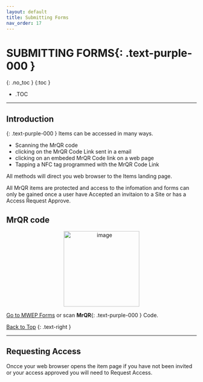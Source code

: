 ```yaml
---
layout: default
title: Submitting Forms
nav_order: 17
---
```


<html>
<head>
<style>
.button {
  padding: 5px 12px;
  text-align: center;
  text-decoration: none;
  display: inline-block;
  font-size: 9px;
  margin: 4px 2px;
  cursor: pointer; }
.button1 {background-color: #555555;} /* Black */
.button2 {background-color: white;}
.button1 {color: white;}
.button2 {color: grey;}
.button1 {border: none;}
.button2 {border: 1px solid grey}
.button1 {border-radius: 5px;}
.button2 {border-radius: 5px;}
</style>
</head>
</html>

# **SUBMITTING FORMS**{: .text-purple-000 }
{: .no_toc }
{:toc }
- .TOC

___
## Introduction
{: .text-purple-000 }
Items can be accessed in many ways.
* Scanning the MrQR code
* clicking on the MrQR Code Link sent in a email
* clicking on an embeded MrQR Code link on a web page
* Tapping a NFC tag programmed with the MrQR Code Link

All methods will direct you web browser to the Items landing page.

All MrQR items are protected and access to the infomation and forms can only be gained once a user have Accepted an invitaion to a Site or has a Access Request Approve.

## MrQR code

<div style="text-align: center;"> 
<img width="200" alt="image" src="https://docs.mrqr.me/assets/images/Forms/stickers/mrqr-sticker-MWEP.png">
</div>

[Go to MWEP Forms](https://mrqr.me/gidBoo/) or scan **MrQR**{: .text-purple-000 } Code.

[Back to Top](https://docs.mrqr.me/FormBuilder/SampleForms/)
{: .text-right }
___
## Requesting Access

Oncce your web browser opens the item page if you have not been invited or your access approved you will need to Request Access.

